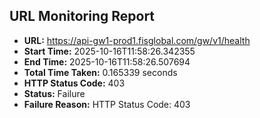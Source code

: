 ## URL Monitoring Report

- **URL:** https://api-gw1-prod1.fisglobal.com/gw/v1/health
- **Start Time:** 2025-10-16T11:58:26.342355
- **End Time:** 2025-10-16T11:58:26.507694
- **Total Time Taken:** 0.165339 seconds
- **HTTP Status Code:** 403
- **Status:** Failure
- **Failure Reason:** HTTP Status Code: 403
